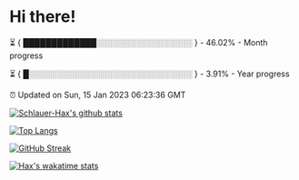 # Hi there!

⏳ { █████████████░░░░░░░░░░░░░░░░░ } - 46.02% - Month progress

⏳ { █░░░░░░░░░░░░░░░░░░░░░░░░░░░░░ } - 3.91% - Year progress

⏰ Updated on Sun, 15 Jan 2023 06:23:36 GMT


[![Schlauer-Hax's github stats](https://github-readme-stats.vercel.app/api?username=Schlauer-Hax&show_icons=true&theme=dark&count_private=true)](https://github.com/Schlauer-Hax)


[![Top Langs](https://github-readme-stats.vercel.app/api/top-langs/?username=Schlauer-Hax&layout=compact&theme=dark)](https://github.com/Schlauer-Hax?tab=repositories)

[![GitHub Streak](https://streak-stats.demolab.com?user=Schlauer-Hax&theme=dark)](https://git.io/streak-stats)

[![Hax's wakatime stats](https://github-readme-stats.vercel.app/api/wakatime?username=Hax&theme=dark)](https://wakatime.com/@Hax)

